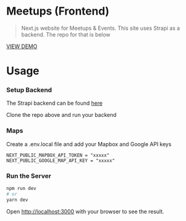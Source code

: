 # Meetups (Frontend)

> Next.js website for Meetups & Events. This site uses Strapi as a backend. The repo for that is below


[VIEW DEMO](https://meetups-nine.vercel.app)

# Usage

### Setup Backend

The Strapi backend can be found [here](https://github.com/Ar8official/Meetups-Backend)

Clone the repo above and run your backend

### Maps

Create a .env.local file and add your Mapbox and Google API keys

```
NEXT_PUBLIC_MAPBOX_API_TOKEN = "xxxxx"
NEXT_PUBLIC_GOOGLE_MAP_API_KEY = "xxxxx"
```

### Run the Server

```bash
npm run dev
# or
yarn dev
```

Open [http://localhost:3000](http://localhost:3000) with your browser to see the result.
